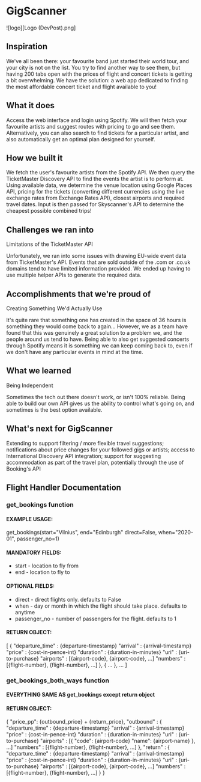 # GigScanner
![logo][Logo (DevPost).png]

## Inspiration
We've all been there: your favourite band just started their world tour, and your city is not on the list. You try to find another way to see them, but having 200 tabs open with the prices of flight and concert tickets is getting a bit overwhelming. We have the solution: a web app dedicated to finding the most affordable concert ticket and flight available to you!

## What it does
Access the web interface and login using Spotify. We will then fetch your favourite artists and suggest routes with pricing to go and see them. Alternatively, you can also search to find tickets for a particular artist, and also automatically get an optimal plan designed for yourself.

## How we built it
We fetch the user's favourite artists from the Spotify API. We then query the TicketMaster Discovery API to find the events the artist is to perform at. Using available data, we determine the venue location using Google Places API, pricing for the tickets (converting different currencies using the live exchange rates from Exchange Rates API), closest airports and required travel dates. Input is then passed for Skyscanner's API to determine the cheapest possible combined trips!

## Challenges we ran into
Limitations of the TicketMaster API

Unfortunately, we ran into some issues with drawing EU-wide event data from TicketMaster's API. Events that are sold outside of the .com or .co.uk domains tend to have limited information provided. We ended up having to use multiple helper APIs to generate the required data.

## Accomplishments that we're proud of
Creating Something We'd Actually Use

It's quite rare that something one has created in the space of 36 hours is something they would come back to again... However, we as a team have found that this was genuinely a great solution to a problem we, and the people around us tend to have. Being able to also get suggested concerts through Spotify means it is something we can keep coming back to, even if we don't have any particular events in mind at the time.

## What we learned
Being Independent

Sometimes the tech out there doesn't work, or isn't 100% reliable. Being able to build our own API gives us the ability to control what's going on, and sometimes is the best option available.

## What's next for GigScanner
Extending to support filtering / more flexible travel suggestions; notifications about price changes for your followed gigs or artists; access to International Discovery API integration; support for suggesting accommodation as part of the travel plan, potentially through the use of Booking's API




## Flight Handler Documentation


### get_bookings function
#### EXAMPLE USAGE:
get_bookings(start="Vilnius", end="Edinburgh" direct=False, when="2020-01", passenger_no=1)
#### MANDATORY FIELDS:
*  start - location to fly from
*  end - location to fly to
#### OPTIONAL FIELDS:
*  direct - direct flights only. defaults to False
*  when - day or month in which the flight should take place. defaults to anytime
* passenger_no - number of passengers for the flight. defaults to 1
#### RETURN OBJECT:
[
    {
        "departure_time" : {departure-timestamp}
        "arrival" : {arrival-timestamp}
        "price" : {cost-in-pence-int}
        "duration" : {duration-in-minutes}
        "uri" : {uri-to-purchase}
        "airports" : [{airport-code}, {airport-code}, ...]
        "numbers" : [{flight-number}, {flight-number}, ...]
    },
    { 
        ...
    },
    ...
]

### get_bookings_both_ways function
#### EVERYTHING SAME AS get_bookings except return object
#### RETURN OBJECT:
{
        "price_pp": {outbound_price} + {return_price},
        "outbound" : {
            "departure_time" : {departure-timestamp}
            "arrival" : {arrival-timestamp}
            "price" : {cost-in-pence-int}
            "duration" : {duration-in-minutes}
            "uri" : {uri-to-purchase}
            "airports" : [{
                "code": {airport-code}
                "name": {airport-name}
            }, ...]
            "numbers" : [{flight-number}, {flight-number}, ...]
        },
        "return" : {
            "departure_time" : {departure-timestamp}
            "arrival" : {arrival-timestamp}
            "price" : {cost-in-pence-int}
            "duration" : {duration-in-minutes}
            "uri" : {uri-to-purchase}
            "airports" : [{airport-code}, {airport-code}, ...]
            "numbers" : [{flight-number}, {flight-number}, ...]
        }
}
